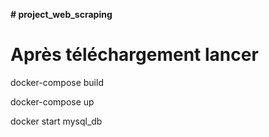 **﻿# project_web_scraping**


# Après téléchargement lancer

docker-compose build


docker-compose up


docker start mysql_db

